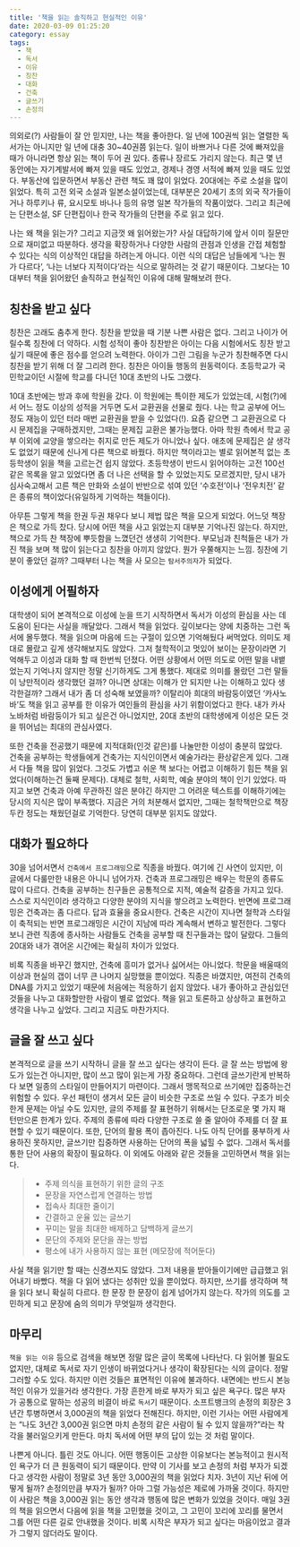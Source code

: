 ```yaml
---
title: '책을 읽는 솔직하고 현실적인 이유'
date: 2020-03-09 01:25:20
category: essay
tags:
  - 책
  - 독서
  - 이유
  - 칭찬
  - 대화
  - 건축
  - 글쓰기
  - 손정의
---
```


의외로(?) 사람들이 잘 안 믿지만, 나는 책을 좋아한다. 일 년에 100권씩 읽는 열렬한 독서가는 아니지만 일 년에 대충 30~40권쯤 읽는다. 일이 바쁘거나 다른 것에 빠져있을 때가 아니라면 항상 읽는 책이 두어 권 있다. 종류나 장르도 가리지 않는다. 최근 몇 년 동안에는 자기계발서에 빠져 있을 때도 있었고, 경제나 경영 서적에 빠져 있을 때도 있었다. 부동산에 입문하면서 부동산 관련 책도 꽤 많이 읽었다. 20대에는 주로 소설을 많이 읽었다. 특히 고전 외국 소설과 일본소설이었는데, 대부분은 20세기 초의 외국 작가들이거나 하루키나 류, 요시모토 바나나 등의 유명 일본 작가들의 작품이었다. 그리고 최근에는 단편소설, SF 단편집이나 한국 작가들의 단편을 주로 읽고 있다. 

나는 왜 책을 읽는가? 그리고 지금껏 왜 읽어왔는가? 사실 대답하기에 앞서 이미 질문만으로 재미없고 따분하다. 생각을 확장하거나 다양한 사람의 관점과 인생을 간접 체험할 수 있다는 식의 이상적인 대답을 하려는게 아니다. 이런 식의 대답은 남들에게 ‘나는 뭔가 다르다’, ‘나는 너보다 지적이다’라는 식으로 말하려는 것 같기 때문이다. 그보다는 10대부터 책을 읽어왔던 솔직하고 현실적인 이유에 대해 말해보려 한다.

## 칭찬을 받고 싶다

칭찬은 고래도 춤추게 한다. 칭찬을 받았을 때 기분 나쁜 사람은 없다. 그리고 나이가 어릴수록 칭찬에 더 약하다. 시험 성적이 좋아 칭찬받은 아이는 다음 시험에서도 칭찬 받고 싶기 때문에 좋은 점수를 얻으려 노력한다. 아이가 그린 그림을 누군가 칭찬해주면 다시 칭찬을 받기 위해 더 잘 그리려 한다. 칭찬은 아이들 행동의 원동력이다. 초등학교가 국민학교이던 시절에 학교를 다니던 10대 초반의 나도 그랬다.

10대 초반에는 방과 후에 학원을 갔다. 이 학원에는 특이한 제도가 있었는데, 시험(?)에서 어느 정도 이상의 성적을 거두면 도서 교환권을 선물로 줬다. 나는 학교 공부에 어느 정도 재능이 있던 터라 매번 교환권을 받을 수 있었다(!). 요즘 같으면 그 교환권으로 다시 문제집을 구매하겠지만, 그때는 문제집 교환은 불가능했다. 아마 학원 측에서 학교 공부 이외에 교양을 쌓으라는 취지로 만든 제도가 아니었나 싶다. 애초에 문제집은 살 생각도 없었기 때문에 신나게 다른 책으로 바꿨다. 하지만 책이라고는 별로 읽어본적 없는 초등학생이 읽을 책을 고르는건 쉽지 않았다. 초등학생이 반드시 읽어야하는 고전 100선 같은 목록을 알고 있었다면 좀 더 나은 선택을 할 수 있었는지도 모르겠지만, 당시 내가 심사숙고해서 고른 책은 만화와 소설이 반반으로 섞여 있던 ‘수호전’이나 ‘전우치전’ 같은 종류의 책이었다(유일하게 기억하는 책들이다).

아무튼 그렇게 책을 한권 두권 채우다 보니 제법 많은 책을 모으게 되었다. 어느덧 책장은 책으로 가득 찼다. 당시에 어떤 책을 사고 읽었는지 대부분 기억나진 않는다. 하지만, 책으로 가득 찬 책장에 뿌듯함을 느꼈던건 생생히 기억한다. 부모님과 친척들은 내가 가진 책을 보며 책 많이 읽는다고 칭찬을 아끼지 않았다. 뭔가 우쭐해지는 느낌. 칭찬에 기분이 좋았던 걸까? 그때부터 나는 책을 사 모으는 `탐서주의자`가 되었다.

## 이성에게 어필하자

대학생이 되어 본격적으로 이성에 눈을 뜨기 시작하면서 독서가 이성의 환심을 사는 데 도움이 된다는 사실을 깨달았다. 그래서 책을 읽었다. 깊이보다는 양에 치중하는 그런 독서에 몰두했다. 책을 읽으며 마음에 드는 구절이 있으면 기억해뒀다 써먹었다. 의미도 제대로 몰랐고 깊게 생각해보지도 않았다. 그저 철학적이고 멋있어 보이는 문장이라면 기억해두고 이성과 대화 할 때 한번씩 던졌다. 어떤 상황에서 어떤 의도로 어떤 말을 내뱉었는지 기억나지 않지만 정말 신기하게도 그게 통했다. 제대로 의미를 몰랐던 그런 말들이 낭만적이라 생각했던 걸까? 아니면 상대는 이해가 안 되지만 나는 이해하고 있다 생각한걸까? 그래서 내가 좀 더 성숙해 보였을까? 이탈리아 희대의 바람둥이였던 ‘카사노바’도 책을 읽고 공부를 한 이유가 여인들의 환심을 사기 위함이었다고 한다. 내가 카사노바처럼 바람둥이가 되고 싶은건 아니었지만, 20대 초반의 대학생에게 이성은 모든 것을 뛰어넘는 최대의 관심사였다.

또한 건축을 전공했기 때문에 지적대화(인것 같은)를 나눌만한 이성이 충분히 많았다. 건축을 공부하는 학생들에게 건축가는 지식인이면서 예술가라는 환상같은게 있다. 그래서 다들 책을 많이 읽었다. 그것도 가볍고 쉬운 책 보다는 어렵고 이해하기 힘든 책을 읽었다(이해하는건 둘째 문제다). 대체로 철학, 사회학, 예술 분야의 책이 인기 있었다. 따지고 보면 건축과 아예 무관하진 않은 분야긴 하지만 그 어려운 텍스트를 이해하기에는 당시의 지식은 많이 부족했다. 지금은 거의 처분해서 없지만, 그때는 철학책만으로 책장 두칸 정도는 채웠던걸로 기억한다. 당연히 대부분 읽지도 않았다.

## 대화가 필요하다

30을 넘어서면서 `건축에서 프로그래밍`으로 직종을 바꿨다. 여기에 긴 사연이 있지만, 이 글에서 다룰만한 내용은 아니니 넘어가자. 건축과 프로그래밍은 배우는 학문의 종류도 많이 다르다. 건축을 공부하는 친구들은 공통적으로 지적, 예술적 갈증을 가지고 있다. 스스로 지식인이라 생각하고 다양한 분야의 지식을 쌓으려고 노력한다. 반면에 프로그래밍은 건축과는 좀 다르다. 답과 효율을 중요시한다. 건축은 시간이 지나면 철학과 스타일이 축적되는 반면 프로그래밍은 시간이 지남에 따라 계속해서 변하고 발전한다. 그렇다보니 관련 직종에 종사하는 사람들도 건축을 공부할 때 친구들과는 많이  달랐다. 그들의 20대와 내가 겪어온 시간에는 확실히 차이가 있었다.

비록 직종을 바꾸긴 했지만, 건축에 흥미가 없거나 싫어서는 아니었다. 학문을 배울때의 이상과 현실의 갭이 너무 큰 나머지 실망했을 뿐이었다. 직종은 바꼈지만, 여전히 건축의 DNA를 가지고 있었기 때문에 처음에는 적응하기 쉽지 않았다. 내가 좋아하고 관심있던 것들을 나누고 대화할만한 사람이 별로 없었다. 책을 읽고 토론하고 상상하고 표현하고 생각을 나누고 싶었다. 그리고 지금도 마찬가지다.  

## 글을 잘 쓰고 싶다

본격적으로 글을 쓰기 시작하니 글을 잘 쓰고 싶다는 생각이 든다. 글 잘 쓰는 방법에 왕도가 있는건 아니지만, 많이 쓰고 많이 읽는게 가장 중요하다. 그런데 글쓰기란게 반복하다 보면 일종의 스타일이 만들어지기 마련이다. 그래서 맹목적으로 쓰기에만 집중하는건 위험할 수 있다. 우선 패턴이 생겨서 모든 글이 비슷한 구조로 쓰일 수 있다. 구조가 비슷한게 문제는 아닐 수도 있지만, 글의 주제를 잘 표현하기 위해서는 단조로운 몇 가지 패턴만으론 한계가 있다. 주제의 종류에 따라 다양한 구조로 쓸 줄 알아야 주제를 더 잘 표현할 수 있기 때문이다. 또한, 단어의 활용 폭이 좁아진다. 나도 아직 단어를 풍부하게 사용하진 못하지만, 글쓰기만 집중하면 사용하는 단어의 폭을 넓힐 수 없다. 그래서 독서를 통한 단어 사용의 확장이 필요하다. 이 외에도 아래와 같은 것들을 고민하면서 책을 읽는다.
 
> - 주제 의식을 표현하기 위한 글의 구조
> - 문장을 자연스럽게 연결하는 방법
> - 접속사 최대한 줄이기
> - 간결하고 운율 있는 글쓰기
> - 꾸미는 말을 최대한 배제하고 담백하게 글쓰기
> - 문단의 주제와 문단을 끊는 방법
> - 평소에 내가 사용하지 않는 표현 (메모장에 적어둔다)

사실 책을 읽기만 할 때는 신경쓰지도 않았다. 그저 내용을 받아들이기에만 급급했고 읽어내기 바빴다. 책을 다 읽어 냈다는 성취만 있을 뿐이었다. 하지만, 쓰기를 생각하며 책을 읽다 보니 확실히 다르다. 한 문장 한 문장이 쉽게 넘어가지 않는다. 작가의 의도를 고민하게 되고 문장에 숨의 의미가 무엇일까 생각한다.

## 마무리

`책을 읽는 이유` 등으로 검색을 해보면 정말 많은 글이 목록에 나타난다. 다 읽어볼 필요도 없지만, 대체로 독서로 자기 인생이 바뀌었다거나 생각이 확장된다는 식의 글이다. 정말 그러할 수도 있다. 하지만 이런 것들은 표면적인 이유에 불과하다. 내면에는 반드시 본능적인 이유가 있을거라 생각한다. 가장 흔한게 바로 부자가 되고 싶은 욕구다. 많은 부자가 공통으로 말하는 성공의 비결이 바로 `독서`기 때문이다. 소프트뱅크의 손정의 회장은 3년간 투병하면서 3,000권의 책을 읽었다 전해진다. 하지만, 이런 기사는 어떤 사람에게는 “나도 3년간 3,000권 읽으면 마치 손정의 같은 사람이 될 수 있지 않을까?”라는 착각을 불러일으키게 만든다. 마치 독서에 어떤 부의 답이 있는 것 처럼 말이다. 

나쁜게 아니다. 틀린 것도 아니다. 어떤 행동이든 고상한 이유보다는 본능적이고 원시적인 욕구가 더 큰 원동력이 되기 때문이다. 만약 이 기사를 보고 손정의 처럼 부자가 되겠다고 생각한 사람이 정말로 3년 동안 3,000권의 책을 읽었다 치자. 3년이 지난 뒤에 어떻게 될까? 손정의만큼 부자가 될까? 아마 그럴 가능성은 제로에 가까울 것이다. 하지만 이 사람은 책을 3,000권 읽는 동안 생각과 행동에 많은 변화가 있었을 것이다. 매일 3권의 책을 읽으면서 다음에 읽을 책을 고민했을 것이고, 그 고민이 꼬리에 꼬리를 물면서 그를 어떤 다른 길로 안내했을 것이다. 비록 시작은 부자가 되고 싶다는 마음이었고 결과가 그렇지 않더라도 말이다.
